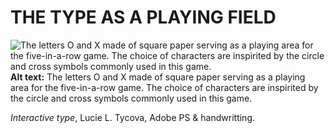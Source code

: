 # THE TYPE AS A PLAYING FIELD
![The letters O and X made of square paper serving as a playing area for the five-in-a-row game. The choice of characters are inspirited by the circle and cross symbols  commonly used in this game.](img/Letters-X-O-Tycova.jpg)
**Alt text:** The letters O and X made of square paper serving as a playing area for the five-in-a-row game. The choice of characters are inspirited by the circle and cross symbols  commonly used in this game.  

*Interactive type*, Lucie L. Tycova, Adobe PS & handwritting. 
